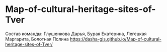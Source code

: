 # Map-of-cultural-heritage-sites-of-Tver
Состав команды: Глушенкова Дарья, Бурая Екатерина, Легецкая Маргарита, Болотная Полина
https://dasha-gis.github.io/Map-of-cultural-heritage-sites-of-Tver/ 
